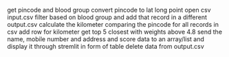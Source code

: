 get pincode and blood group 
convert pincode to lat long point 
open csv input.csv 
filter based on blood group and add that record in a different output.csv 
calculate the kilometer comparing the pincode for all records in csv 
add row for kilometer 
get top 5 closest with weights above 4.8
send  the name, mobile number and address and score  data to an array/list and display it 
through stremlit in form of table 
delete data from output.csv

